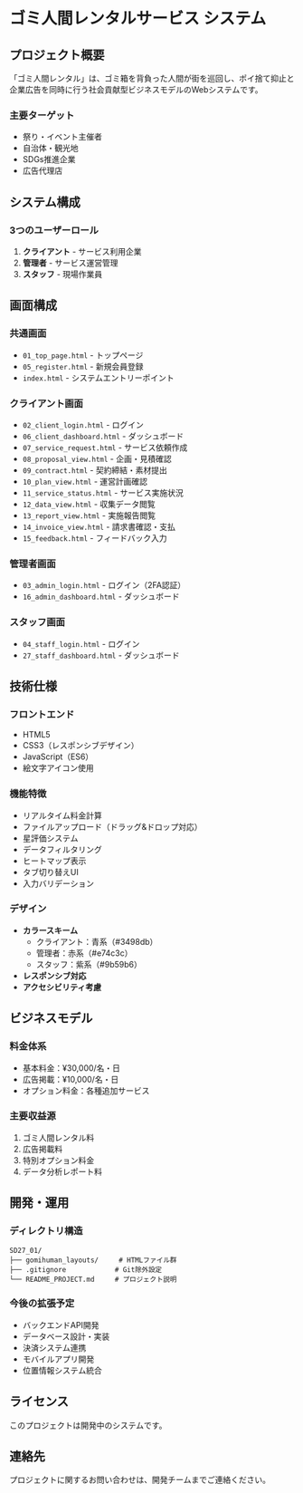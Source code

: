 # ゴミ人間レンタルサービス システム

## プロジェクト概要

「ゴミ人間レンタル」は、ゴミ箱を背負った人間が街を巡回し、ポイ捨て抑止と企業広告を同時に行う社会貢献型ビジネスモデルのWebシステムです。

### 主要ターゲット
- 祭り・イベント主催者
- 自治体・観光地
- SDGs推進企業
- 広告代理店

## システム構成

### 3つのユーザーロール
1. **クライアント** - サービス利用企業
2. **管理者** - サービス運営管理
3. **スタッフ** - 現場作業員

## 画面構成

### 共通画面
- `01_top_page.html` - トップページ
- `05_register.html` - 新規会員登録
- `index.html` - システムエントリーポイント

### クライアント画面
- `02_client_login.html` - ログイン
- `06_client_dashboard.html` - ダッシュボード
- `07_service_request.html` - サービス依頼作成
- `08_proposal_view.html` - 企画・見積確認
- `09_contract.html` - 契約締結・素材提出
- `10_plan_view.html` - 運営計画確認
- `11_service_status.html` - サービス実施状況
- `12_data_view.html` - 収集データ閲覧
- `13_report_view.html` - 実施報告閲覧
- `14_invoice_view.html` - 請求書確認・支払
- `15_feedback.html` - フィードバック入力

### 管理者画面
- `03_admin_login.html` - ログイン（2FA認証）
- `16_admin_dashboard.html` - ダッシュボード

### スタッフ画面
- `04_staff_login.html` - ログイン
- `27_staff_dashboard.html` - ダッシュボード

## 技術仕様

### フロントエンド
- HTML5
- CSS3（レスポンシブデザイン）
- JavaScript（ES6）
- 絵文字アイコン使用

### 機能特徴
- リアルタイム料金計算
- ファイルアップロード（ドラッグ&ドロップ対応）
- 星評価システム
- データフィルタリング
- ヒートマップ表示
- タブ切り替えUI
- 入力バリデーション

### デザイン
- **カラースキーム**
  - クライアント：青系（#3498db）
  - 管理者：赤系（#e74c3c）
  - スタッフ：紫系（#9b59b6）
- **レスポンシブ対応**
- **アクセシビリティ考慮**

## ビジネスモデル

### 料金体系
- 基本料金：¥30,000/名・日
- 広告掲載：¥10,000/名・日
- オプション料金：各種追加サービス

### 主要収益源
1. ゴミ人間レンタル料
2. 広告掲載料
3. 特別オプション料金
4. データ分析レポート料

## 開発・運用

### ディレクトリ構造
```
SD27_01/
├── gomihuman_layouts/     # HTMLファイル群
├── .gitignore            # Git除外設定
└── README_PROJECT.md     # プロジェクト説明
```

### 今後の拡張予定
- バックエンドAPI開発
- データベース設計・実装
- 決済システム連携
- モバイルアプリ開発
- 位置情報システム統合

## ライセンス

このプロジェクトは開発中のシステムです。

## 連絡先

プロジェクトに関するお問い合わせは、開発チームまでご連絡ください。 